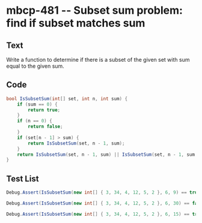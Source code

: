 # mbcp-481 -- Subset sum problem: find if subset matches sum

## Text

Write a function to determine if there is a subset of the given set with sum equal to the given sum.

## Code

```csharp
bool IsSubsetSum(int[] set, int n, int sum) {
    if (sum == 0) {
        return true;
    }
    if (n == 0) {
        return false;
    }
    if (set[n - 1] > sum) {
        return IsSubsetSum(set, n - 1, sum);
    }
    return IsSubsetSum(set, n - 1, sum) || IsSubsetSum(set, n - 1, sum - set[n - 1]);
}
```

## Test List

```csharp
Debug.Assert(IsSubsetSum(new int[] { 3, 34, 4, 12, 5, 2 }, 6, 9) == true);
```

```csharp
Debug.Assert(IsSubsetSum(new int[] { 3, 34, 4, 12, 5, 2 }, 6, 30) == false);
```

```csharp
Debug.Assert(IsSubsetSum(new int[] { 3, 34, 4, 12, 5, 2 }, 6, 15) == true);
```
